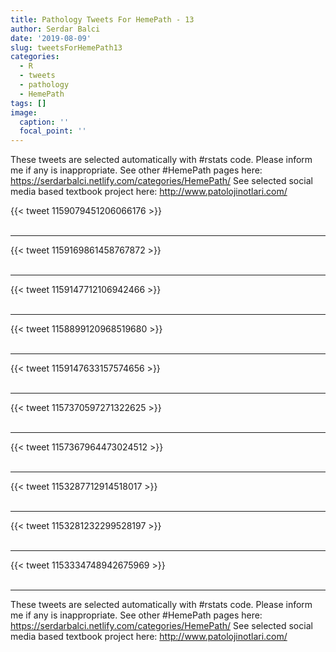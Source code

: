 ```yaml
---
title: Pathology Tweets For HemePath - 13
author: Serdar Balci
date: '2019-08-09'
slug: tweetsForHemePath13
categories:
  - R
  - tweets
  - pathology
  - HemePath
tags: []
image:
  caption: ''
  focal_point: ''
---
```



These tweets are selected automatically with #rstats code. Please inform me if any is inappropriate.
See other #HemePath pages here: https://serdarbalci.netlify.com/categories/HemePath/ 
See selected social media based textbook project here: http://www.patolojinotlari.com/

{{< tweet 1159079451206066176 >}}
<br>
<br>
<hr>
{{< tweet 1159169861458767872 >}}
<br>
<br>
<hr>
{{< tweet 1159147712106942466 >}}
<br>
<br>
<hr>
{{< tweet 1158899120968519680 >}}
<br>
<br>
<hr>
{{< tweet 1159147633157574656 >}}
<br>
<br>
<hr>
{{< tweet 1157370597271322625 >}}
<br>
<br>
<hr>
{{< tweet 1157367964473024512 >}}
<br>
<br>
<hr>
{{< tweet 1153287712914518017 >}}
<br>
<br>
<hr>
{{< tweet 1153281232299528197 >}}
<br>
<br>
<hr>
{{< tweet 1153334748942675969 >}}
<br>
<br>
<hr>


These tweets are selected automatically with #rstats code. Please inform me if any is inappropriate.
See other #HemePath pages here: https://serdarbalci.netlify.com/categories/HemePath/ 
See selected social media based textbook project here: http://www.patolojinotlari.com/
